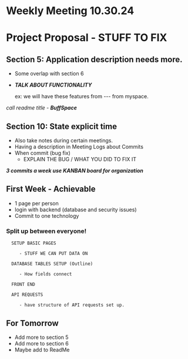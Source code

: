 # Weekly Meeting 10.30.24

# Project Proposal - STUFF TO FIX

## Section 5: Application description needs more.

   - Some overlap with section 6
   - ***TALK ABOUT FUNCTIONALITY***

      ex: we will have these features from --- from myspace.

*call readme title - **BuffSpace***

## Section 10: State explicit time

   - Also take notes during certain meetings.
   - Having a description in Meeting Logs about Commits
   - When commit (bug fix)
      - EXPLAIN THE BUG / WHAT YOU DID TO FIX IT

***3 commits a week use KANBAN board for organization***

## First Week - Achievable

   - 1 page per person
   - login with backend (database and security issues)
   - Commit to one technology

   ### Split up between everyone!

      SETUP BASIC PAGES

         - STUFF WE CAN PUT DATA ON

      DATABASE TABLES SETUP (Outline)

         - How fields connect

      FRONT END

      API REQUESTS

         - have structure of API requests set up.

## For Tomorrow

- Add more to section 5
- Add more to section 6
- Maybe add to ReadMe

